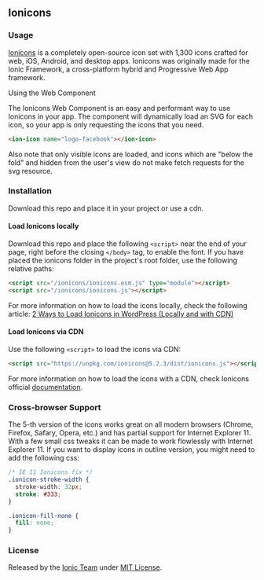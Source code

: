 ## Ionicons

### Usage

[Ionicons](https://ionicons.com/) is a completely open-source icon set with 1,300 icons crafted for web, iOS, Android, and desktop apps. Ionicons was originally made for the Ionic Framework, a cross-platform hybrid and Progressive Web App framework.

Using the Web Component

The Ionicons Web Component is an easy and performant way to use Ionicons in your app. The component will dynamically load an SVG for each icon, so your app is only requesting the icons that you need.

```html
<ion-icon name="logo-facebook"></ion-icon>
```

Also note that only visible icons are loaded, and icons which are "below the fold" and hidden from the user's view do not make fetch requests for the svg resource.

### Installation
Download this repo and place it in your project or use a cdn.
#### Load Ionicons locally

Download this repo and place the following ```<script>``` near the end of your page, right before the closing ```</body>``` tag, to enable the font. If you have placed the ionicons folder in the project's root folder, use the following relative paths:

```html
<script src="/ionicons/ionicons.esm.js" type="module"></script>
<script src="/ionicons/ionicons.js"></script>
```

For more information on how to load the icons locally, check the following article: [2 Ways to Load Ionicons in WordPress (Locally and with CDN)](https://nasiothemes.com/2020/11/24/2-ways-to-load-ionicons-in-wordpress-locally-and-with-cdn/)

#### Load Ionicons via CDN

Use the following ```<script>``` to load the icons via CDN:

```html
<script src="https://unpkg.com/ionicons@5.2.3/dist/ionicons.js"></script>
```

For more information on how to load the icons with a CDN, check Ionicons official [documentation](https://ionicons.com/usage).

### Cross-browser Support
The 5-th version of the icons works great on all modern browsers (Chrome, Firefox, Safary, Opera, etc.) and has partial support for Internet Explorer 11. With a few small css tweaks it can be made to work flowlessly with Internet Explorer 11. If you want to display icons in outline version, you might need to add the following css:
```css
/* IE 11 Ionicons fix */
.ionicon-stroke-width {
  stroke-width: 32px;
  stroke: #333;
}

.ionicon-fill-none {
  fill: none;
}
``` 
### License

Released by the [Ionic Team](https://ionicframework.com/) under [MIT License](https://opensource.org/licenses/MIT).